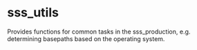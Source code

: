 # sss_utils
Provides functions for common tasks in the sss_production, e.g. determining basepaths based on the operating system. 
